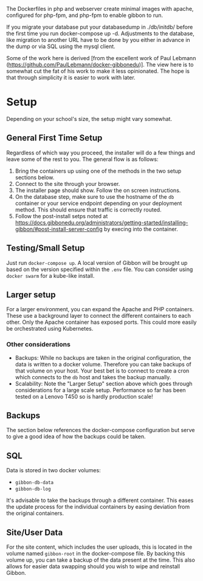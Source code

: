 The Dockerfiles in php and webserver create minimal images with apache, configured for php-fpm, and php-fpm to enable gibbon to run.

If you migrate your database put your databasedump in ./db/initdb/ before the first time you run docker-compose up -d. Adjustments to the database, like migration to another URL have to be done by you either in advance in the dump or via SQL using the mysql client.

Some of the work here is derived [from the excellent work of Paul Lebmann (https://github.com/PaulLebmann/docker-gibbonedu)]. The view here is to somewhat cut the fat of his work to make it less opinionated. The hope is that through simplicity it is easier to work with later.

# Setup
Depending on your school's size, the setup might vary somewhat.

## General First Time Setup
Regardless of which way you proceed, the installer will do a few things and leave some of the rest to you. The general flow is as follows:

1. Bring the containers up using one of the methods in the two setup sections below.
2. Connect to the site through your browser.
3. The installer page should show. Follow the on screen instructions.
4. On the database step, make sure to use the hostname of the `db` container or your service endpoint depending on your deployment method. This should ensure that traffic is correctly routed.
5. Follow the post-install setps noted at https://docs.gibbonedu.org/administrators/getting-started/installing-gibbon/#post-install-server-config by execing into the container.

## Testing/Small Setup
Just run `docker-compose up`. A local version of Gibbon will be brought up based on the version specified within the `.env` file. You can consider using `docker swarm` for a kube-like install.

## Larger setup
For a larger environment, you can expand the Apache and PHP containers. These use a background layer to connect the different containers to each other. Only the Apache container has exposed ports. This could more easily be orchestrated using Kubernetes.

### Other considerations
- Backups: While no backups are taken in the original configuration, the data is written to a docker volume. Therefore you can take backups of that volume on your host. Your best bet is to connect to create a cron which connects to the `db` host and takes the backup manually.
- Scalability: Note the "Larger Setup" section above which goes through considerations for a large scale setup. Performance so far has been tested on a Lenovo T450 so is hardly production scale!

## Backups
The section below references the docker-compose configuration but serve to give a good idea of how the backups could be taken.

## SQL
Data is stored in two docker volumes:

- `gibbon-db-data`
- `gibbon-db-log`

It's advisable to take the backups through a different container. This eases the update process for the individual containers by easing deviation from the original containers.

## Site/User Data
For the site content, which includes the user uploads, this is located in the volume named `gibbon-root` in the docker-compose file. By backing this volume up, you can take a backup of the data present at the time. This also allows for easier data swapping should you wish to wipe and reinstall Gibbon.